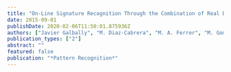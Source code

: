 ```yaml
---
title: "On-Line Signature Recognition Through the Combination of Real Dynamic Data and Synthetically Generated Static Data"
date: 2015-09-01
publishDate: 2020-02-06T11:50:01.875936Z
authors: ["Javier Galbally", "M. Diaz-Cabrera", "M. A. Ferrer", "M. Gomez-Barrero", "A. Morales", "J. Fierrez"]
publication_types: ["2"]
abstract: ""
featured: false
publication: "*Pattern Recognition*"
---
```



